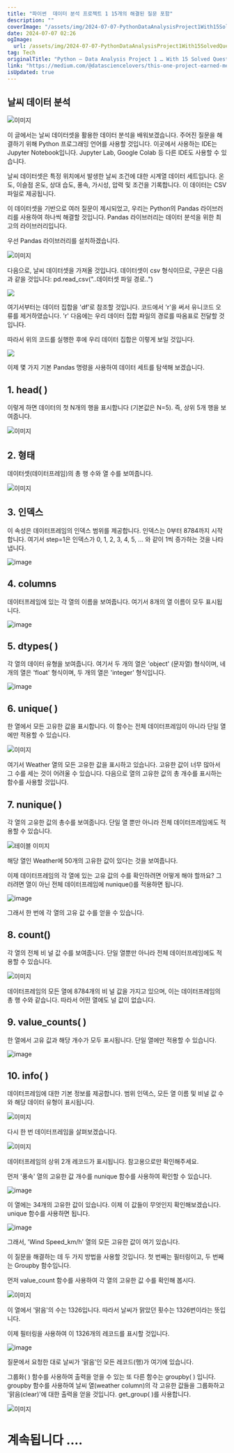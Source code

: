 ```yaml
---
title: "파이썬  데이터 분석 프로젝트 1 15개의 해결된 질문 포함"
description: ""
coverImage: "/assets/img/2024-07-07-PythonDataAnalysisProject1With15SolvedQuestions_0.png"
date: 2024-07-07 02:26
ogImage: 
  url: /assets/img/2024-07-07-PythonDataAnalysisProject1With15SolvedQuestions_0.png
tag: Tech
originalTitle: "Python — Data Analysis Project 1 … With 15 Solved Questions"
link: "https://medium.com/@datasciencelovers/this-one-project-earned-me-1100-from-youtube-ads-35667f359d76"
isUpdated: true
---
```




## 날씨 데이터 분석

![이미지](/assets/img/2024-07-07-PythonDataAnalysisProject1With15SolvedQuestions_0.png)

이 글에서는 날씨 데이터셋을 활용한 데이터 분석을 배워보겠습니다. 주어진 질문을 해결하기 위해 Python 프로그래밍 언어를 사용할 것입니다. 이곳에서 사용하는 IDE는 Jupyter Notebook입니다. Jupyter Lab, Google Colab 등 다른 IDE도 사용할 수 있습니다.

날씨 데이터셋은 특정 위치에서 발생한 날씨 조건에 대한 시계열 데이터 세트입니다. 온도, 이슬점 온도, 상대 습도, 풍속, 가시성, 압력 및 조건을 기록합니다. 이 데이터는 CSV 파일로 제공됩니다.

<div class="content-ad"></div>

이 데이터셋을 기반으로 여러 질문이 제시되었고, 우리는 Python의 Pandas 라이브러리를 사용하여 하나씩 해결할 것입니다. Pandas 라이브러리는 데이터 분석을 위한 최고의 라이브러리입니다.

우선 Pandas 라이브러리를 설치하겠습니다.

![이미지](/assets/img/2024-07-07-PythonDataAnalysisProject1With15SolvedQuestions_1.png)

다음으로, 날씨 데이터셋을 가져올 것입니다. 데이터셋이 csv 형식이므로, 구문은 다음과 같을 것입니다: pd.read_csv("..데이터셋 파일 경로..")

<div class="content-ad"></div>

<img src="/assets/img/2024-07-07-PythonDataAnalysisProject1With15SolvedQuestions_2.png" />

여기서부터는 데이터 집합을 'df'로 참조할 것입니다. 코드에서 'r'을 써서 유니코드 오류를 제거하였습니다. 'r' 다음에는 우리 데이터 집합 파일의 경로를 따옴표로 전달할 것입니다.

따라서 위의 코드를 실행한 후에 우리 데이터 집합은 이렇게 보일 것입니다.

<img src="/assets/img/2024-07-07-PythonDataAnalysisProject1With15SolvedQuestions_3.png" />

<div class="content-ad"></div>

이제 몇 가지 기본 Pandas 명령을 사용하여 데이터 세트를 탐색해 보겠습니다.

## 1. head( )

이렇게 하면 데이터의 첫 N개의 행을 표시합니다 (기본값은 N=5). 즉, 상위 5개 행을 보여줍니다.

![이미지](/assets/img/2024-07-07-PythonDataAnalysisProject1With15SolvedQuestions_4.png)

<div class="content-ad"></div>

## 2. 형태

데이터셋(데이터프레임)의 총 행 수와 열 수를 보여줍니다.

![이미지](/assets/img/2024-07-07-PythonDataAnalysisProject1With15SolvedQuestions_5.png)

## 3. 인덱스

<div class="content-ad"></div>

이 속성은 데이터프레임의 인덱스 범위를 제공합니다. 인덱스는 0부터 8784까지 시작합니다. 여기서 step=1은 인덱스가 0, 1, 2, 3, 4, 5, ... 와 같이 1씩 증가하는 것을 나타냅니다.

![image](/assets/img/2024-07-07-PythonDataAnalysisProject1With15SolvedQuestions_6.png)

## 4. columns

데이터프레임에 있는 각 열의 이름을 보여줍니다. 여기서 8개의 열 이름이 모두 표시됩니다.

<div class="content-ad"></div>

![image](/assets/img/2024-07-07-PythonDataAnalysisProject1With15SolvedQuestions_7.png)

## 5. dtypes( )

각 열의 데이터 유형을 보여줍니다. 여기서 두 개의 열은 'object' (문자열) 형식이며, 네 개의 열은 'float' 형식이며, 두 개의 열은 'integer' 형식입니다.

![image](/assets/img/2024-07-07-PythonDataAnalysisProject1With15SolvedQuestions_8.png)

<div class="content-ad"></div>

## 6. unique( )

한 열에서 모든 고유한 값을 표시합니다. 이 함수는 전체 데이터프레임이 아니라 단일 열에만 적용할 수 있습니다.

![이미지](/assets/img/2024-07-07-PythonDataAnalysisProject1With15SolvedQuestions_9.png)

여기서 Weather 열의 모든 고유한 값을 표시하고 있습니다. 고유한 값이 너무 많아서 그 수를 세는 것이 어려울 수 있습니다. 다음으로 열의 고유한 값의 총 개수를 표시하는 함수를 사용할 것입니다.

<div class="content-ad"></div>

## 7. nunique( )

각 열의 고유한 값의 총수를 보여줍니다. 단일 열 뿐만 아니라 전체 데이터프레임에도 적용할 수 있습니다.

![테이블 이미지](/assets/img/2024-07-07-PythonDataAnalysisProject1With15SolvedQuestions_10.png)

해당 열인 Weather에 50개의 고유한 값이 있다는 것을 보여줍니다.

<div class="content-ad"></div>

이제 데이터프레임의 각 열에 있는 고유 값의 수를 확인하려면 어떻게 해야 할까요? 그러려면 열이 아닌 전체 데이터프레임에 nunique()를 적용하면 됩니다.

![image](/assets/img/2024-07-07-PythonDataAnalysisProject1With15SolvedQuestions_11.png)

그래서 한 번에 각 열의 고유 값 수를 얻을 수 있습니다.

## 8. count()

<div class="content-ad"></div>

각 열의 전체 비 널 값 수를 보여줍니다. 단일 열뿐만 아니라 전체 데이터프레임에도 적용할 수 있습니다.

![이미지](/assets/img/2024-07-07-PythonDataAnalysisProject1With15SolvedQuestions_12.png)

데이터프레임의 모든 열에 8784개의 비 널 값을 가지고 있으며, 이는 데이터프레임의 총 행 수와 같습니다. 따라서 어떤 열에도 널 값이 없습니다.

## 9. value_counts( )

<div class="content-ad"></div>

한 열에서 고유 값과 해당 개수가 모두 표시됩니다. 단일 열에만 적용할 수 있습니다.

![image](/assets/img/2024-07-07-PythonDataAnalysisProject1With15SolvedQuestions_13.png)

## 10. info( )

데이터프레임에 대한 기본 정보를 제공합니다. 범위 인덱스, 모든 열 이름 및 비널 값 수와 해당 데이터 유형이 표시됩니다.

<div class="content-ad"></div>

![이미지](/assets/img/2024-07-07-PythonDataAnalysisProject1With15SolvedQuestions_14.png)

다시 한 번 데이터프레임을 살펴보겠습니다.

![이미지](/assets/img/2024-07-07-PythonDataAnalysisProject1With15SolvedQuestions_15.png)

데이터프레임의 상위 2개 레코드가 표시됩니다. 참고용으로만 확인해주세요.

<div class="content-ad"></div>

먼저 '풍속' 열의 고유한 값 개수를 nunique 함수를 사용하여 확인할 수 있습니다.

![image](/assets/img/2024-07-07-PythonDataAnalysisProject1With15SolvedQuestions_16.png)

이 열에는 34개의 고유한 값이 있습니다. 이제 이 값들이 무엇인지 확인해보겠습니다. unique 함수를 사용하면 됩니다.

![image](/assets/img/2024-07-07-PythonDataAnalysisProject1With15SolvedQuestions_17.png)

<div class="content-ad"></div>

그래서, 'Wind Speed_km/h' 열의 모든 고유한 값이 여기 있습니다.

이 질문을 해결하는 데 두 가지 방법을 사용할 것입니다. 첫 번째는 필터링이고, 두 번째는 Groupby 함수입니다.

먼저 value_count 함수를 사용하여 각 열의 고유한 값 수를 확인해 봅시다.

![이미지](/assets/img/2024-07-07-PythonDataAnalysisProject1With15SolvedQuestions_18.png)

<div class="content-ad"></div>

이 열에서 '맑음'의 수는 1326입니다. 따라서 날씨가 맑았던 횟수는 1326번이라는 뜻입니다.

이제 필터링을 사용하여 이 1326개의 레코드를 표시할 것입니다.

![image](/assets/img/2024-07-07-PythonDataAnalysisProject1With15SolvedQuestions_19.png)

질문에서 요청한 대로 날씨가 '맑음'인 모든 레코드(행)가 여기에 있습니다.

<div class="content-ad"></div>

그룹화( ) 함수를 사용하여 출력을 얻을 수 있는 또 다른 함수는 groupby( ) 입니다. groupby 함수를 사용하여 날씨 열(weather column)의 각 고유한 값들을 그룹화하고 '맑음(clear)'에 대한 출력을 얻을 것입니다. get_group( )를 사용합니다.

![이미지](/assets/img/2024-07-07-PythonDataAnalysisProject1With15SolvedQuestions_20.png)

# 계속됩니다 ….
